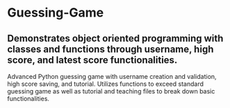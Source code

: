 # Guessing-Game
## Demonstrates object oriented programming with classes and functions through username, high score, and latest score functionalities.

Advanced Python guessing game with username creation and validation, high score saving, and tutorial. Utilizes functions to exceed standard guessing game as well as tutorial and teaching files to break down basic functionalities. 
